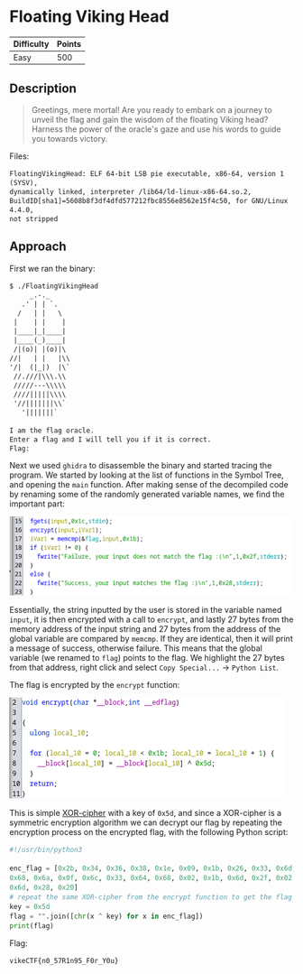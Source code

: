 # Floating Viking Head

| Difficulty | Points |
| ---------- | ------ |
| Easy       | 500    |


## Description

> Greetings, mere mortal! Are you ready to embark on a journey to unveil the
> flag and gain the wisdom of the floating Viking head? Harness the power of
> the oracle's gaze and use his words to guide you towards victory.

Files:

```
FloatingVikingHead: ELF 64-bit LSB pie executable, x86-64, version 1 (SYSV),
dynamically linked, interpreter /lib64/ld-linux-x86-64.so.2,
BuildID[sha1]=5608b8f3df4dfd577212fbc8556e8562e15f4c50, for GNU/Linux 4.4.0,
not stripped
```

## Approach

First we ran the binary:

```
$ ./FloatingVikingHead
     _.-._
   .' | | `.
  /   | |   \
 |    | |    |
 |____|_|____|
 |____(_)____|
 /|(o)| |(o)|\
//|   | |   |\\
'/|  (|_|)  |\`
 //.///|\\\.\\
 /////---\\\\\
 ////|||||\\\\
 '//|||||||\\`
   '|||||||`

I am the flag oracle.
Enter a flag and I will tell you if it is correct.
Flag: 
```

Next we used `ghidra` to disassemble the binary and started tracing the
program. We started by looking at the list of functions in the Symbol Tree, and
opening the `main` function. After making sense of the decompiled code by
renaming some of the randomly generated variable names, we find the important
part:

![](./functions.png)

Essentially, the string inputted by the user is stored in the variable named
`input`, it is then encrypted with a call to `encrypt`, and lastly 27 bytes
from the memory address of the input string and 27 bytes from the address of
the global variable are compared by `memcmp`. If they are identical, then it
will print a message of success, otherwise failure. This means that the global
variable (we renamed to `flag`) points to the flag. We highlight the 27 bytes from
that address, right click and select `Copy Special...` -> `Python List`.

The flag is encrypted by the `encrypt` function:

![](./encrypt.png)

This is simple [XOR-cipher](https://en.wikipedia.org/wiki/XOR_cipher) with a
key of `0x5d`, and since a XOR-cipher is a symmetric encryption algorithm we
can decrypt our flag by repeating the encryption process on the encrypted flag,
with the following Python script:

```py
#!/usr/bin/python3

enc_flag = [0x2b, 0x34, 0x36, 0x38, 0x1e, 0x09, 0x1b, 0x26, 0x33, 0x6d, 0x02,
0x68, 0x6a, 0x0f, 0x6c, 0x33, 0x64, 0x68, 0x02, 0x1b, 0x6d, 0x2f, 0x02, 0x04,
0x6d, 0x28, 0x20]
# repeat the same XOR-cipher from the encrypt function to get the flag
key = 0x5d
flag = "".join([chr(x ^ key) for x in enc_flag])
print(flag)
```

Flag:

```
vikeCTF{n0_57R1n95_F0r_Y0u}
```
